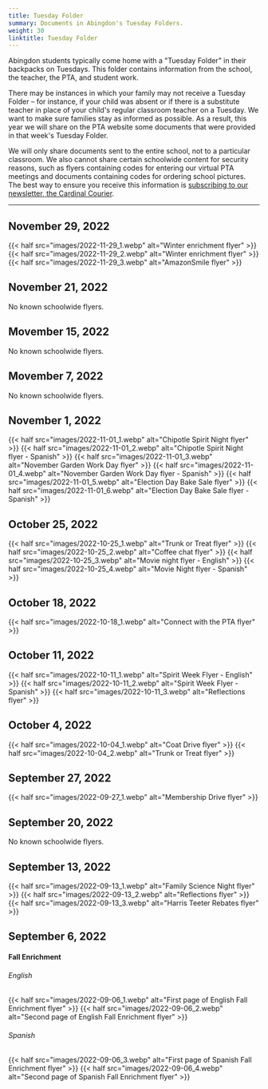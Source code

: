 ```yaml
--- 
title: Tuesday Folder
summary: Documents in Abingdon's Tuesday Folders.
weight: 30
linktitle: Tuesday Folder
---
```


Abingdon students typically come home with a "Tuesday Folder" in their backpacks on Tuesdays. This folder contains information from the school, the teacher, the PTA, and student work.

There may be instances in which your family may not receive a Tuesday Folder – for instance, if your child was absent or if there is a substitute teacher in place of your child's regular classroom teacher on a Tuesday. We want to make sure families stay as informed as possible. As a result, this year we will share on the PTA website some documents that were provided in that week's Tuesday Folder.

We will only share documents sent to the entire school, not to a particular classroom. We also cannot share certain schoolwide content for security reasons, such as flyers containing codes for entering our virtual PTA meetings and documents containing codes for ordering school pictures. The best way to ensure you receive this information is [subscribing to our newsletter, the Cardinal Courier](https://lp.constantcontactpages.com/su/t3ku1aP).

---

## November 29, 2022

{{< half src="images/2022-11-29_1.webp" alt="Winter enrichment flyer" >}}
{{< half src="images/2022-11-29_2.webp" alt="Winter enrichment flyer" >}}
{{< half src="images/2022-11-29_3.webp" alt="AmazonSmile flyer" >}}

## November 21, 2022

No known schoolwide flyers.

## Movember 15, 2022

No known schoolwide flyers.

## Movember 7, 2022

No known schoolwide flyers.

## November 1, 2022

{{< half src="images/2022-11-01_1.webp" alt="Chipotle Spirit Night flyer" >}}
{{< half src="images/2022-11-01_2.webp" alt="Chipotle Spirit Night flyer - Spanish" >}}
{{< half src="images/2022-11-01_3.webp" alt="November Garden Work Day flyer" >}}
{{< half src="images/2022-11-01_4.webp" alt="November Garden Work Day flyer - Spanish" >}}
{{< half src="images/2022-11-01_5.webp" alt="Election Day Bake Sale flyer" >}}
{{< half src="images/2022-11-01_6.webp" alt="Election Day Bake Sale flyer - Spanish" >}}

## October 25, 2022

{{< half src="images/2022-10-25_1.webp" alt="Trunk or Treat flyer" >}}
{{< half src="images/2022-10-25_2.webp" alt="Coffee chat flyer" >}}
{{< half src="images/2022-10-25_3.webp" alt="Movie night flyer - English" >}}
{{< half src="images/2022-10-25_4.webp" alt="Movie Night flyer - Spanish" >}}

## October 18, 2022

{{< half src="images/2022-10-18_1.webp" alt="Connect with the PTA flyer" >}}

## October 11, 2022

{{< half src="images/2022-10-11_1.webp" alt="Spirit Week Flyer - English" >}}
{{< half src="images/2022-10-11_2.webp" alt="Spirit Week Flyer - Spanish" >}}
{{< half src="images/2022-10-11_3.webp" alt="Reflections flyer" >}}

## October 4, 2022

{{< half src="images/2022-10-04_1.webp" alt="Coat Drive flyer" >}}
{{< half src="images/2022-10-04_2.webp" alt="Trunk or Treat flyer" >}}

## September 27, 2022

{{< half src="images/2022-09-27_1.webp" alt="Membership Drive flyer" >}}

## September 20, 2022

No known schoolwide flyers.

## September 13, 2022

{{< half src="images/2022-09-13_1.webp" alt="Family Science Night flyer" >}}
{{< half src="images/2022-09-13_2.webp" alt="Reflections flyer" >}}
{{< half src="images/2022-09-13_3.webp" alt="Harris Teeter Rebates flyer" >}}

## September 6, 2022

#### Fall Enrichment

###### English
{{< half src="images/2022-09-06_1.webp" alt="First page of English Fall Enrichment flyer" >}}
{{< half src="images/2022-09-06_2.webp" alt="Second page of English Fall Enrichment flyer" >}}

###### Spanish
{{< half src="images/2022-09-06_3.webp" alt="First page of Spanish Fall Enrichment flyer" >}}
{{< half src="images/2022-09-06_4.webp" alt="Second page of Spanish Fall Enrichment flyer" >}}